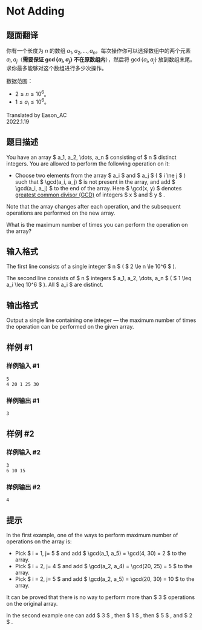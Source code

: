 # Not Adding

## 题面翻译

你有一个长度为 $n$ 的数组 $a_1,a_2,\dots,a_n$，每次操作你可以选择数组中的两个元素 $a_i,a_j$（**需要保证 $\gcd\{a_i,a_j\}$ 不在原数组内**），然后将 $\gcd\{a_i,a_j\}$ 放到数组末尾。求你最多能够对这个数组进行多少次操作。

数据范围：

- $2\leqslant n\leqslant 10^6$。
- $1\leqslant a_i\leqslant 10^6$。

Translated by Eason_AC  
2022.1.19

## 题目描述

You have an array $ a_1, a_2, \dots, a_n $ consisting of $ n $ distinct integers. You are allowed to perform the following operation on it: 

- Choose two elements from the array $ a_i $ and $ a_j $ ( $ i \ne j $ ) such that $ \gcd(a_i, a_j) $ is not present in the array, and add $ \gcd(a_i, a_j) $ to the end of the array. Here $ \gcd(x, y) $ denotes [greatest common divisor (GCD)](https://en.wikipedia.org/wiki/Greatest_common_divisor) of integers $ x $ and $ y $ .

Note that the array changes after each operation, and the subsequent operations are performed on the new array.

What is the maximum number of times you can perform the operation on the array?

## 输入格式

The first line consists of a single integer $ n $ ( $ 2 \le n \le 10^6 $ ).

The second line consists of $ n $ integers $ a_1, a_2, \dots, a_n $ ( $ 1 \leq a_i \leq 10^6 $ ). All $ a_i $ are distinct.

## 输出格式

Output a single line containing one integer — the maximum number of times the operation can be performed on the given array.

## 样例 #1

### 样例输入 #1

```
5
4 20 1 25 30
```

### 样例输出 #1

```
3
```

## 样例 #2

### 样例输入 #2

```
3
6 10 15
```

### 样例输出 #2

```
4
```

## 提示

In the first example, one of the ways to perform maximum number of operations on the array is:

- Pick $ i = 1, j= 5 $ and add $ \gcd(a_1, a_5) = \gcd(4, 30) = 2 $ to the array.
- Pick $ i = 2, j= 4 $ and add $ \gcd(a_2, a_4) = \gcd(20, 25) = 5 $ to the array.
- Pick $ i = 2, j= 5 $ and add $ \gcd(a_2, a_5) = \gcd(20, 30) = 10 $ to the array.

It can be proved that there is no way to perform more than $ 3 $ operations on the original array.

In the second example one can add $ 3 $ , then $ 1 $ , then $ 5 $ , and $ 2 $ .